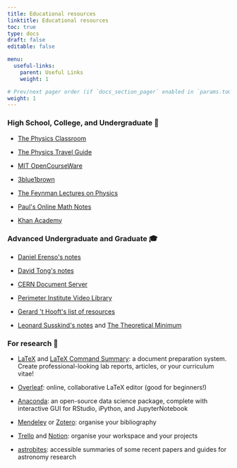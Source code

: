 ```yaml
---
title: Educational resources
linktitle: Educational resources
toc: true
type: docs
draft: false
editable: false

menu:
  useful-links:
    parent: Useful Links
    weight: 1

# Prev/next pager order (if `docs_section_pager` enabled in `params.toml`)
weight: 1
---
```


### High School, College, and Undergraduate <span role="img" aria-label="">🎒</span>

 - [The Physics Classroom](https://www.physicsclassroom.com/class)
 
 - [The Physics Travel Guide](https://physicstravelguide.com/)
 
 - [MIT OpenCourseWare](https://ocw.mit.edu/index.htm)
 
 - [3blue1brown](https://www.3blue1brown.com/)
 
 - [The Feynman Lectures on Physics](https://www.feynmanlectures.caltech.edu/)
 
 - [Paul's Online Math Notes](http://tutorial.math.lamar.edu/)
 
 - [Khan Academy](https://www.khanacademy.org/)

### Advanced Undergraduate and Graduate <span role="img" aria-label="">🎓</span>

 - [Daniel Erenso's notes](https://www.mtsu.edu/faculty/derenso/)
 
 - [David Tong's notes](http://www.damtp.cam.ac.uk/user/tong/teaching.html)
 
 - [CERN Document Server](https://cds.cern.ch/collection/Presentations%20%26%20Talks?ln=en)
 
 - [Perimeter Institute Video Library](https://www.perimeterinstitute.ca/video-library)
 
 - [Gerard 't Hooft's list of resources](http://www.staff.science.uu.nl/~gadda001/goodtheorist/index.html)
 
 - [Leonard Susskind's notes](http://newpackettech.com/Resources/Susskind/Susskind.htm) and [The Theoretical Minimum](http://theoreticalminimum.com/home)
 
### For research <span role="img" aria-label="">🧪</span>

 - [LaTeX](https://www.latex-project.org/) and [LaTeX Command Summary](https://www.ntg.nl/doc/biemesderfer/ltxcrib.pdf): a document preparation system. Create professional-looking lab reports, articles, or your curriculum vitae!
 
 - [Overleaf](https://www.overleaf.com/): online, collaborative LaTeX editor (good for beginners!)
 
 - [Anaconda](https://www.anaconda.com/): an open-source data science package, complete with interactive GUI for RStudio, iPython, and JupyterNotebook
 
 - [Mendeley](https://www.mendeley.com/?interaction_required=true) or [Zotero](https://www.zotero.org/): organise your bibliography
 
 - [Trello](https://trello.com/) and [Notion](https://www.notion.so/): organise your workspace and your projects
 
 - [astrobites](https://astrobites.org/): accessible summaries of some recent papers and guides for astronomy research
